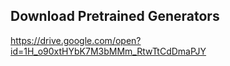 ## Download Pretrained Generators

https://drive.google.com/open?id=1H_o90xtHYbK7M3bMMm_RtwTtCdDmaPJY
